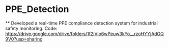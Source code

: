 # PPE_Detection
** Developed a real-time PPE compliance detection system for industrial safety monitoring.
Code: https://drive.google.com/drive/folders/1f2iVio6wPeuw3kYo__rzoHYYjAdGQ9V0?usp=sharing
